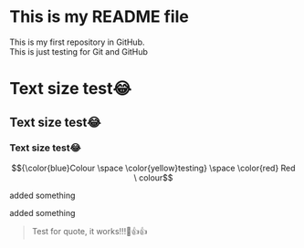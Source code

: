 # **This is my README file**
<p>This is my first repository in GitHub. <br>
This is just testing for Git and GitHub 	<br>

# **Text size test😂**<br>
## **Text size test😂**<br>
### **Text size test😂**<br>

$${\color{blue}Colour \space \color{yellow}testing} \space \color{red} Red \ colour$$

added something

added something

> Test for quote, it works!!!🤡👍👍 </p>
